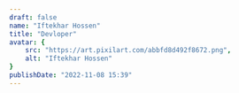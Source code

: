 ```yaml
---
draft: false
name: "Iftekhar Hossen"
title: "Devloper"
avatar: {
    src: "https://art.pixilart.com/abbfd8d492f8672.png",
    alt: "Iftekhar Hossen"
}
publishDate: "2022-11-08 15:39"
---
```

